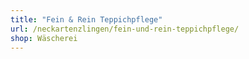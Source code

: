```yaml
---
title: "Fein & Rein Teppichpflege"
url: /neckartenzlingen/fein-und-rein-teppichpflege/
shop: Wäscherei
---
```

